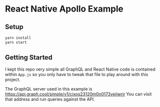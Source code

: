 # React Native Apollo Example

## Setup

```bash
yarn install
yarn start
```

## Getting Started

I kept this repo very simple all GraphQL and React Native code is
contained within `App.js` so you only have to tweak that file to play
around with this project.

The GraphQL server used in this example is https://api.graph.cool/simple/v1/cixos23120m0n0173veiiwrjr
You can visit that address and run queries against the API.